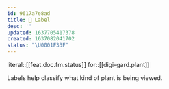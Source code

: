 ```yaml
---
id: 9617a7e8ad
title: 🔖 Label
desc: ''
updated: 1637705417378
created: 1637082041702
status: "\U0001F33F"
---
```


literal::[[feat.doc.fm.status]]
for::[[digi-gard.plant]]


Labels help classify what kind of plant is being viewed.
